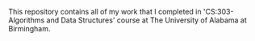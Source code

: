 This repository contains all of my work that I completed in 'CS:303-Algorithms and Data Structures' course at The University of Alabama at Birmingham.

